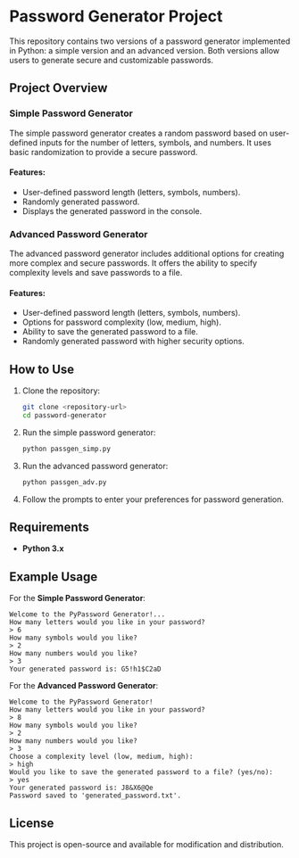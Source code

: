 # Password Generator Project

This repository contains two versions of a password generator implemented in Python: a simple version and an advanced version. Both versions allow users to generate secure and customizable passwords.

## Project Overview

### Simple Password Generator

The simple password generator creates a random password based on user-defined inputs for the number of letters, symbols, and numbers. It uses basic randomization to provide a secure password.

#### Features:
- User-defined password length (letters, symbols, numbers).
- Randomly generated password.
- Displays the generated password in the console.

### Advanced Password Generator

The advanced password generator includes additional options for creating more complex and secure passwords. It offers the ability to specify complexity levels and save passwords to a file.

#### Features:
- User-defined password length (letters, symbols, numbers).
- Options for password complexity (low, medium, high).
- Ability to save the generated password to a file.
- Randomly generated password with higher security options.

## How to Use

1. Clone the repository:
   ```bash
   git clone <repository-url>
   cd password-generator
   ```

2. Run the simple password generator:
   ```bash
   python passgen_simp.py
   ```

3. Run the advanced password generator:
   ```bash
   python passgen_adv.py
   ```

4. Follow the prompts to enter your preferences for password generation.

## Requirements

- **Python 3.x**

## Example Usage

For the **Simple Password Generator**:
```plaintext
Welcome to the PyPassword Generator!... 
How many letters would you like in your password? 
> 6 
How many symbols would you like? 
> 2 
How many numbers would you like? 
> 3 
Your generated password is: G5!h1$C2aD
```

For the **Advanced Password Generator**:
```plaintext
Welcome to the PyPassword Generator!
How many letters would you like in your password?
> 8
How many symbols would you like?
> 2
How many numbers would you like?
> 3
Choose a complexity level (low, medium, high):
> high
Would you like to save the generated password to a file? (yes/no):
> yes
Your generated password is: J8&X6@Qe
Password saved to 'generated_password.txt'.
```

## License

This project is open-source and available for modification and distribution.

